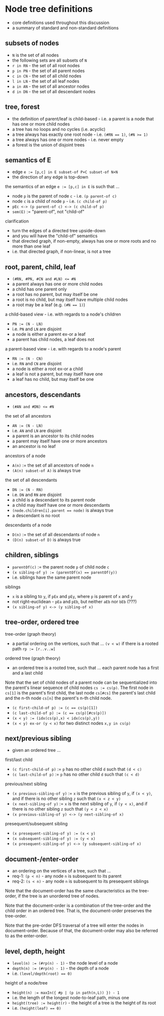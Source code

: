 
<!-- ======================================================================= -->
# Node tree definitions

* core definitions used throughout this discussion
* a summary of standard and non-standard definitions

<!-- ======================================================================= -->
## subsets of nodes

* `N` is the set of all nodes
* the following sets are all subsets of `N`
* `r in RN` - the set of all root nodes
* `p in PN` - the set of all parent nodes
* `c in CN` - the set of all child nodes
* `l in LN` - the set of all leaf nodes
* `a in AN` - the set of all ancestor nodes
* `d in DN` - the set of all descendant nodes

<!-- ======================================================================= -->
## tree, forest

* the definition of parent/leaf is child-based -
  i.e. a parent is a node that has one or more child nodes
* a tree has no loops and no cycles (i.e. acyclic)
* a tree always has exactly one root node -
  i.e. `(#RN == 1)`, `(#N >= 1)`
* a tree always has one or more nodes - i.e. never empty
* a forest is the union of disjoint trees

<!-- ======================================================================= -->
## semantics of E

* edge `e := [p,c] in E subset-of P×C subset-of N×N`
* the direction of any edge is top-down

the semantics of an edge `e := [p,c] in E` is such that ...

* node `p` is the parent of node `c` - i.e. `(p parent-of c)`
* node `c` is a child of node `p` - i.e. `(c child-of p)`
* `pEc <-> (p parent-of c) <-> (c child-of p)`
* `sem(E)` := "parent-of", not "child-of"

clarification

* turn the edges of a directed tree upside-down
* and you will have the "child-of" semantics
* that directed graph, if non-empty, always has
  one or more roots and no more than one leaf
* i.e. that directed graph, if non-linear, is not a tree

<!-- ======================================================================= -->
## root, parent, child, leaf

* `(#RN, #PN, #CN and #LN) <= #N`
* a parent always has one or more child nodes
* a child has one parent only
* a root has no parent, but may itself be one
* a root is no child, but may itself have multiple child nodes
* a root may be a leaf (e.g. `(#N == 1)`)

a child-based view - i.e. with regards to a node's children

* `PN := (N - LN)`
* i.e. `PN` and `LN` are disjoint
* a node is either a parent ex-or a leaf
* a parent has child nodes, a leaf does not

a parent-based view - i.e. with regards to a node's parent

* `RN := (N - CN)`
* i.e. `RN` and `CN` are disjoint
* a node is either a root ex-or a child
* a leaf is not a parent, but may itself have one
* a leaf has no child, but may itself be one

<!-- ======================================================================= -->
## ancestors, descendants

* `(#AN and #DN) <= #N`

the set of all ancestors

* `AN := (N - LN)`
* i.e. `AN` and `LN` are disjoint
* a parent is an ancestor to its child nodes
* a parent may itself have one or more ancestors
* an ancestor is no leaf

ancestors of a node

* `A(n)` := the set of all ancestors of node `n`
* `(A(n) subset-of A)` is always true

the set of all descendants

* `DN := (N - RN)`
* i.e. `DN` and `RN` are disjoint
* a child is a descendant to its parent node
* a child may itself have one or more descendants
* `(node.children[i].parent == node)` is always true
* a descendant is no root

descendants of a node

* `D(n)` := the set of all descendants of node `n`
* `(D(n) subset-of D)` is always true

<!-- ======================================================================= -->
## children, siblings

* `parentOf(c)` := the parent node `p` of child node `c`
* `(x sibling-of y) := (parentOf(x) == parentOf(y))`
* i.e. siblings have the same parent node

siblings

* `x` is a sibling to `y`, if `pEx` and `pEy`, where `p` is parent of `x` and `y`
* not right-euclidean - `pEa` and `pEb`, but neither `aEb` nor `bEb` (???)
* `(x sibling-of y) <-> (y sibling-of x)`

<!-- ======================================================================= -->
## tree-order, ordered tree

tree-order (graph theory)

* a partial ordering on the vertices, such that ...
  `(v < w)` if there is a rooted path `rp := [r..v..w]`

ordered tree (graph theory)

* an ordered tree is a rooted tree, such that ...
  each parent node has a first and a last child

Note that the set of child nodes of a parent node can be sequentialized into
the parent's linear sequence of child nodes `cs := cs(p)`. The first node in
`cs[1]` is the parent's first child, the last node `cs[#cs]` the parent's last
child and the n-th node `cs[n]` the parent's n-th child node.

* `(c first-child-of p) := (c == cs(p)[1])`
* `(c last-child-of p) := (c == cs(p)[#cs(p)])`
* `(x < y) := (idx(cs(p),x) < idx(cs(p),y))`
* `(x < y) ex-or (y < x)` for two distinct nodes `x,y in cs(p)`

<!-- ======================================================================= -->
## next/previous sibling

* given an ordered tree ...

first/last child

* `(c first-child-of p)` := `p` has no other child `d` such that `(d < c)`
* `(c last-child-of p)` := `p` has no other child `d` such that `(c < d)`

previous/next sibling

* `(x previous-sibling-of y)` := `x` is the previous sibling of `y`, if
  `(x < y)`, and if there is no other sibling `z` such that `(x < z < y)`
* `(x next-sibling-of y)` := `x` is the next sibling of `y`, if
  `(y < x)`, and if there is no other sibling `z` such that `(y < z < x)`
* `(x previous-sibling-of y) <-> (y next-sibling-of x)`

presequent/subsequent sibling

* `(x presequent-sibling-of y) := (x < y)`
* `(x subsequent-sibling-of y) := (y < x)`
* `(x presequent-sibling-of y) <-> (y subsequent-sibling-of x)`

<!-- ======================================================================= -->
## document-/enter-order

* an ordering on the vertices of a tree, such that ...
* req-1: `(p < n)` - any node `n` is subsequent to its parent
* req-2: `(s < n)` - any node `n` is subsequent to its presequent siblings

Note that the document-order has the same characteristics as the tree-order,
if the tree is an unordered tree of nodes.

Note that the document-order is a combination of the tree-order and the child
order in an ordered tree. That is, the document-order preserves the tree-order.

Note that the pre-order DFS traversal of a tree will enter the nodes in
document-order. Because of that, the document-order may also be referred
to as the enter-order.

<!-- ======================================================================= -->
## level, depth, height

* `level(n) := (#rp(n) - 1)` - the node level of a node
* `depth(n) := (#rp(n) - 1)` - the depth of a node
* i.e. `(level/depth(root) == 0)`

height of a node/tree

* `height(n) := maxIn({ #p | (p in path(n,L)) }) - 1`
* i.e. the length of the longest node-to-leaf path, minus one
* `height(tree) := height(r)` - the height of a tree is the height of its root
* i.e. `(height(leaf) == 0)`
